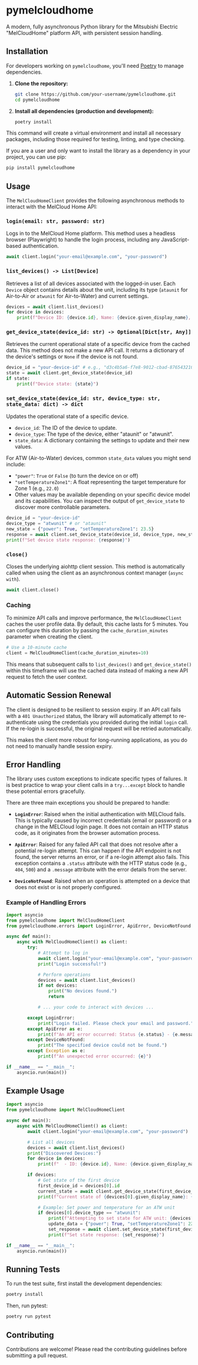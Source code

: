 
# pymelcloudhome

A modern, fully asynchronous Python library for the Mitsubishi Electric "MelCloudHome" platform API, with persistent session handling.

## Installation

For developers working on `pymelcloudhome`, you'll need [Poetry](https://python-poetry.org/docs/#installation) to manage dependencies.

1.  **Clone the repository:**

    ```bash
    git clone https://github.com/your-username/pymelcloudhome.git
    cd pymelcloudhome
    ```

2.  **Install all dependencies (production and development):**

    ```bash
    poetry install
    ```

This command will create a virtual environment and install all necessary packages, including those required for testing, linting, and type checking.

If you are a user and only want to install the library as a dependency in your project, you can use pip:

```bash
pip install pymelcloudhome
```

## Usage

The `MelCloudHomeClient` provides the following asynchronous methods to interact with the MelCloud Home API:

### `login(email: str, password: str)`
Logs in to the MelCloud Home platform. This method uses a headless browser (Playwright) to handle the login process, including any JavaScript-based authentication.

```python
await client.login("your-email@example.com", "your-password")
```

### `list_devices() -> List[Device]`
Retrieves a list of all devices associated with the logged-in user. Each `Device` object contains details about the unit, including its type (`ataunit` for Air-to-Air or `atwunit` for Air-to-Water) and current settings.

```python
devices = await client.list_devices()
for device in devices:
    print(f"Device ID: {device.id}, Name: {device.given_display_name}, Type: {device.device_type}")
```

### `get_device_state(device_id: str) -> Optional[Dict[str, Any]]`
Retrieves the current operational state of a specific device from the cached data. This method does not make a new API call. It returns a dictionary of the device's settings or `None` if the device is not found.

```python
device_id = "your-device-id" # e.g., "d3c4b5a6-f7e8-9012-cbad-876543210fed"
state = await client.get_device_state(device_id)
if state:
    print(f"Device state: {state}")
```

### `set_device_state(device_id: str, device_type: str, state_data: dict) -> dict`
Updates the operational state of a specific device.
- `device_id`: The ID of the device to update.
- `device_type`: The type of the device, either "ataunit" or "atwunit".
- `state_data`: A dictionary containing the settings to update and their new values.

For ATW (Air-to-Water) devices, common `state_data` values you might send include:
- `"power"`: `True` or `False` (to turn the device on or off)
- `"setTemperatureZone1"`: A float representing the target temperature for Zone 1 (e.g., `22.0`)
- Other values may be available depending on your specific device model and its capabilities. You can inspect the output of `get_device_state` to discover more controllable parameters.

```python
device_id = "your-device-id"
device_type = "atwunit" # or "ataunit"
new_state = {"power": True, "setTemperatureZone1": 23.5}
response = await client.set_device_state(device_id, device_type, new_state)
print(f"Set device state response: {response}")
```

### `close()`
Closes the underlying aiohttp client session. This method is automatically called when using the client as an asynchronous context manager (`async with`).

```python
await client.close()
```

### Caching

To minimize API calls and improve performance, the `MelCloudHomeClient` caches the user profile data. By default, this cache lasts for 5 minutes. You can configure this duration by passing the `cache_duration_minutes` parameter when creating the client.

```python
# Use a 10-minute cache
client = MelCloudHomeClient(cache_duration_minutes=10)
```

This means that subsequent calls to `list_devices()` and `get_device_state()` within this timeframe will use the cached data instead of making a new API request to fetch the user context.

## Automatic Session Renewal

The client is designed to be resilient to session expiry. If an API call fails with a `401 Unauthorized` status, the library will automatically attempt to re-authenticate using the credentials you provided during the initial `login` call. If the re-login is successful, the original request will be retried automatically.

This makes the client more robust for long-running applications, as you do not need to manually handle session expiry.

## Error Handling

The library uses custom exceptions to indicate specific types of failures. It is best practice to wrap your client calls in a `try...except` block to handle these potential errors gracefully.

There are three main exceptions you should be prepared to handle:

- **`LoginError`**: Raised when the initial authentication with MELCloud fails. This is typically caused by incorrect credentials (email or password) or a change in the MELCloud login page. It does not contain an HTTP status code, as it originates from the browser automation process.

- **`ApiError`**: Raised for any failed API call that does not resolve after a potential re-login attempt. This can happen if the API endpoint is not found, the server returns an error, or if a re-login attempt also fails. This exception contains a `.status` attribute with the HTTP status code (e.g., `404`, `500`) and a `.message` attribute with the error details from the server.

- **`DeviceNotFound`**: Raised when an operation is attempted on a device that does not exist or is not properly configured.

### Example of Handling Errors

```python
import asyncio
from pymelcloudhome import MelCloudHomeClient
from pymelcloudhome.errors import LoginError, ApiError, DeviceNotFound

async def main():
    async with MelCloudHomeClient() as client:
        try:
            # Attempt to log in
            await client.login("your-email@example.com", "your-password")
            print("Login successful!")

            # Perform operations
            devices = await client.list_devices()
            if not devices:
                print("No devices found.")
                return

            # ... your code to interact with devices ...

        except LoginError:
            print("Login failed. Please check your email and password.")
        except ApiError as e:
            print(f"An API error occurred: Status {e.status} - {e.message}")
        except DeviceNotFound:
            print("The specified device could not be found.")
        except Exception as e:
            print(f"An unexpected error occurred: {e}")

if __name__ == "__main__":
    asyncio.run(main())
```

## Example Usage

```python
import asyncio
from pymelcloudhome import MelCloudHomeClient

async def main():
    async with MelCloudHomeClient() as client:
        await client.login("your-email@example.com", "your-password")

        # List all devices
        devices = await client.list_devices()
        print("Discovered Devices:")
        for device in devices:
            print(f"  - ID: {device.id}, Name: {device.given_display_name}, Type: {device.device_type}")

        if devices:
            # Get state of the first device
            first_device_id = devices[0].id
            current_state = await client.get_device_state(first_device_id)
            print(f"Current state of {devices[0].given_display_name}: {current_state}")

            # Example: Set power and temperature for an ATW unit
            if devices[0].device_type == "atwunit":
                print(f"Attempting to set state for ATW unit: {devices[0].given_display_name}")
                update_data = {"power": True, "setTemperatureZone1": 22.0}
                set_response = await client.set_device_state(first_device_id, "atwunit", update_data)
                print(f"Set state response: {set_response}")

if __name__ == "__main__":
    asyncio.run(main())
```

## Running Tests

To run the test suite, first install the development dependencies:

```bash
poetry install
```

Then, run pytest:

```bash
poetry run pytest
```

## Contributing

Contributions are welcome! Please read the contributing guidelines before submitting a pull request.
